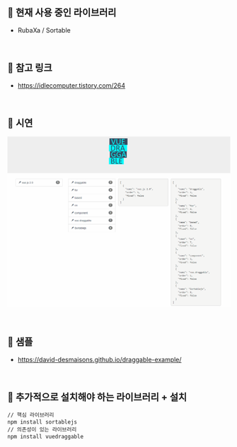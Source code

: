 📌 현재 사용 중인 라이브러리
-
* RubaXa / Sortable 

<br/>


📌 참고 링크
-
* <https://idlecomputer.tistory.com/264>


<br/>

📌 시연
-
![이미지](./img/dragAndDrop_example.gif)


<br/>


📌 샘플
-
* <https://david-desmaisons.github.io/draggable-example/>


<br/>

📌 추가적으로 설치해야 하는 라이브러리 + 설치
-
```text
// 핵심 라이브러리
npm install sortablejs
// 의존성이 있는 라이브러리
npm install vuedraggable
```
